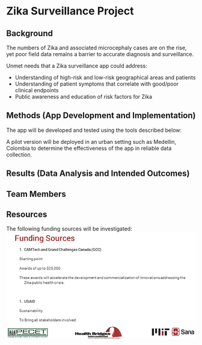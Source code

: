 # Zika Surveillance Project

## Background

The numbers of Zika and associated microcephaly cases are on the rise, yet poor field data remains a barrier to accurate diagnosis and surveillance.

Unmet needs that a Zika surveillance app could address:
* Understanding of high-risk and low-risk geographical areas and patients
* Understanding of patient symptoms that correlate with good/poor clinical endpoints
* Public awareness and education of risk factors for Zika

## Methods (App Development and Implementation)

The app will be developed and tested using the tools described below:

A pilot version will be deployed in an urban setting such as Medellin, Colombia to determine the effectiveness of the app in reliable data collection. 

## Results (Data Analysis and Intended Outcomes)


## Team Members

## Resources

The following funding sources will be investigated:
![Funding Sources](https://github.com/bmonian/Zika/blob/master/Funding.JPG)
